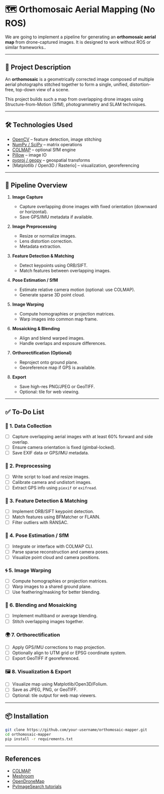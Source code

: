 # 🗺️ Orthomosaic Aerial Mapping (No ROS)

We are going to implement a pipeline for generating an **orthomosaic aerial map** from drone-captured images. It is designed to work without ROS or similar frameworks..

---

## 📸 Project Description

An **orthomosaic** is a geometrically corrected image composed of multiple aerial photographs stitched together to form a single, unified, distortion-free, top-down view of a scene.

This project builds such a map from overlapping drone images using Structure-from-Motion (SfM), photogrammetry and SLAM techniques.

---

## 🛠️ Technologies Used

- [OpenCV](https://opencv.org/) – feature detection, image stitching
- [NumPy / SciPy](https://numpy.org/) – matrix operations
- [COLMAP](https://colmap.github.io/) – optional SfM engine
- [Pillow](https://python-pillow.org/) – image IO
- [pyproj / geopy](https://pyproj4.github.io/pyproj/) – geospatial transforms
- [Matplotlib / Open3D / Rasterio] – visualization, georeferencing

---

## 🧠 Pipeline Overview

1. **Image Capture**
   - Capture overlapping drone images with fixed orientation (downward or horizontal).
   - Save GPS/IMU metadata if available.
2. **Image Preprocessing**
   - Resize or normalize images.
   - Lens distortion correction.
   - Metadata extraction.
3. **Feature Detection & Matching**
   - Detect keypoints using ORB/SIFT.
   - Match features between overlapping images.
4. **Pose Estimation / SfM**
   - Estimate relative camera motion (optional: use COLMAP).
   - Generate sparse 3D point cloud.
5. **Image Warping**
   - Compute homographies or projection matrices.
   - Warp images into common map frame.
6. **Mosaicking & Blending**

   - Align and blend warped images.
   - Handle overlaps and exposure differences.

7. **Orthorectification (Optional)**
   - Reproject onto ground plane.
   - Georeference map if GPS is available.
8. **Export**
   - Save high-res PNG/JPEG or GeoTIFF.
   - Optional: tile for web viewing.

---

## ✅ To-Do List

### 📸 1. Data Collection

- [ ] Capture overlapping aerial images with at least 60% forward and side overlap.
- [ ] Ensure camera orientation is fixed (gimbal-locked).
- [ ] Save EXIF data or GPS/IMU metadata.

### 🧼 2. Preprocessing

- [ ] Write script to load and resize images.
- [ ] Calibrate camera and undistort images.
- [ ] Extract GPS info using `piexif` or `exifread`.

### 🧠 3. Feature Detection & Matching

- [ ] Implement ORB/SIFT keypoint detection.
- [ ] Match features using BFMatcher or FLANN.
- [ ] Filter outliers with RANSAC.

### 📐 4. Pose Estimation / SfM

- [ ] Integrate or interface with COLMAP CLI.
- [ ] Parse sparse reconstruction and camera poses.
- [ ] Visualize point cloud and camera positions.

### 🌀 5. Image Warping

- [ ] Compute homographies or projection matrices.
- [ ] Warp images to a shared ground plane.
- [ ] Use feathering/masking for better blending.

### 🧵 6. Blending and Mosaicking

- [ ] Implement multiband or average blending.
- [ ] Stitch overlapping images together.

### 🌍 7. Orthorectification

- [ ] Apply GPS/IMU corrections to map projection.
- [ ] Optionally align to UTM grid or EPSG coordinate system.
- [ ] Export GeoTIFF if georeferenced.

### 🖼️ 8. Visualization & Export

- [ ] Visualize map using Matplotlib/Open3D/Folium.
- [ ] Save as JPEG, PNG, or GeoTIFF.
- [ ] Optional: tile output for web map viewers.

---

## 📦 Installation

```bash
git clone https://github.com/your-username/orthomosaic-mapper.git
cd orthomosaic-mapper
pip install -r requirements.txt
```

---

## References

- [COLMAP](https://colmap.github.io/)
- [Meshroom](https://alicevision.org/)
- [OpenDroneMap](https://www.opendronemap.org/)
- [PyImageSearch tutorials](https://pyimagesearch.com/)
